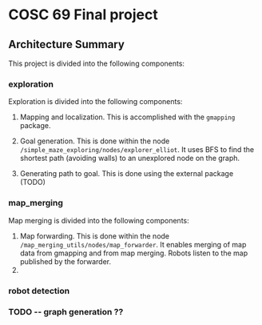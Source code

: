 # COSC 69 Final project

## Architecture Summary
This project is divided into the following components:

### exploration
Exploration is divided into the following components:
1. Mapping and localization. This is accomplished with the `gmapping` package.
2. Goal generation. This is done within the node `/simple_maze_exploring/nodes/explorer_elliot`.
    It uses BFS to find the shortest path (avoiding walls) to an unexplored node on the graph.

2. Generating path to goal. This is done using the external package (TODO)

### map_merging
Map merging is divided into the following components:
1. Map forwarding. This is done within the node `/map_merging_utils/nodes/map_forwarder`.
    It enables merging of map data from gmapping and from map merging. Robots listen to the
    map published by the forwarder.
2. 

### robot detection
### TODO -- graph generation ?? 